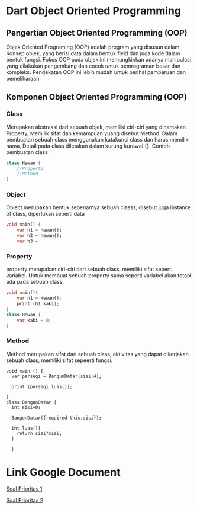 # Dart Object Oriented Programming


## Pengertian Object Oriented Programming (OOP)
Objek Oriented Programing (OOP) adalah program yang disusun dalam Konsep objek, yang berisi data dalam bentuk field dan juga kode dalam bentuk fungsi. Fokus OOP pada objek ini memungkinkan adanya manipulasi yang dilakukan pengembang dan cocok untuk pemrograman besar dan kompleks. Pendekatan OOP ini lebih mudah untuk perihal pembaruan dan pemeliharaan.

## Komponen Object Oriented Programming (OOP)

### Class
Merupakan abstraksi dari sebuah objek, memiliki ciri-ciri yang dinamakan Property, Memilik sifat dan kemampuan yuang disebut Method. Dalam pembuatan sebuah class menggunakan katakunci class dan harus memiliki nama, Detail pada class diletakan dalam kurung kurawal {}.
Contoh pembuatan class :
``` dart
class Hewan {
    //Properti
    //Method
}
```
### Object
Object merupakan bentuk sebenarnya sebuah classs, disebut juga instance of class, diperlukan seperti data
``` dart 
void main() {
    var h1 = hewan();
    var h2 = hewan();
    var h3 = 
```
### Property
property merupakan ciri-ciri dari sebuah class, memiliki sifat seperti variabel. Untuk membuat sebuah property sama seperti variabel akan tetapi ada pada sebuah class.
```dart
void main(){
    var h1 = Hewan():
    print (h1.kaki);
}
class Hewan {
    var kaki = 0;
}
```
### Method
Method merupakan sifat dari sebuah class, aktivitas yang dapat dikerjakan sebuah class, memiliki sifat sepeerti fungsi.
```
void main () {
  var persegi = BangunDatar(sisi:4);
 
  print (persegi.luas());
   
}
class BangunDatar {
  int sisi=0;
  
  BangunDatar({required this.sisi});
  
  int luas(){
    return sisi*sisi;
  }
  
  }
```

# Link Google Document 
[Soal Prioritas 1](https://docs.google.com/document/d/1JTsFe99c0G256PjlfsS1b_T0OpZ565BkbhhttO_6DF0/edit?usp=sharing)

[Soal Prioritas 2](https://docs.google.com/document/d/1Lvqek7UJYvq25oD2lZH0yx3YUoSaU8KrLxv7uAh8ZUY/edit?usp=sharing)